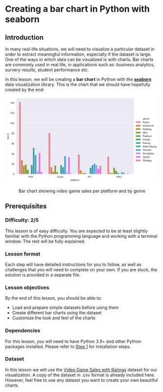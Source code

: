 # Creating a bar chart in Python with seaborn


## Introduction
In many real-life situations, we will need to visualize a particular dataset in order to extract meaningful information, especially if the dataset is large. One of the ways in which data can be visualized is with charts. Bar charts are commonly used in real life, in applications such as: business analytics, survery results, student performance etc.

In this lesson, we will be creating a **bar chart** in Python with the [**seaborn**](https://seaborn.pydata.org/) data visualization library. This is the chart that we should have hopefully created by the end:

<p align="center"><img src="example.png" width="700"></p>
<p align="center">Bar chart showing video game sales per platform and by genre</p>

## Prerequisites

### Difficulty: 2/5
This lesson is of easy difficulty. You are expected to be at least slightly familiar with the Python programming language and working with a terminal window. The rest will be fully explained.

### Lesson format
Each step will have detailed instructions for you to follow, as well as challenges that you will need to complete on your own. If you are stuck, the solution is provided in a separate file.

### Lesson objectives
By the end of this lesson, you should be able to:
- Load and prepare simple datasets before using them
- Create different bar charts using the dataset
- Customize the look and feel of the charts 

### Dependencies
For this lesson, you will need to have Python 3.9+ and other Python packages installed. Please refer to [Step 1](./Step1/) for installation steps.

### Dataset
In this lesson we will use the [Video Game Sales with Ratings](https://www.kaggle.com/datasets/rush4ratio/video-game-sales-with-ratings) dataset for our visualization. A copy of the dataset in .csv format is already included here. However, feel free to use any dataset you want to create your own beautiful charts.